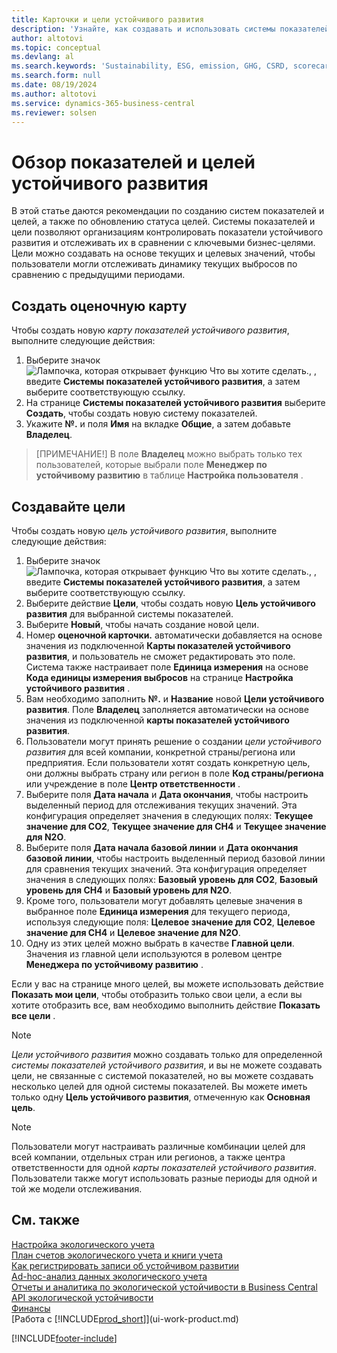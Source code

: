 ```yaml
---
title: Карточки и цели устойчивого развития
description: 'Узнайте, как создавать и использовать системы показателей и цели устойчивого развития.'
author: altotovi
ms.topic: conceptual
ms.devlang: al
ms.search.keywords: 'Sustainability, ESG, emission, GHG, CSRD, scorecard, goal, forecast, budget'
ms.search.form: null
ms.date: 08/19/2024
ms.author: altotovi
ms.service: dynamics-365-business-central
ms.reviewer: solsen
---
```


# Обзор показателей и целей устойчивого развития

В этой статье даются рекомендации по созданию систем показателей и целей, а также по обновлению статуса целей. Системы показателей и цели позволяют организациям контролировать показатели устойчивого развития и отслеживать их в сравнении с ключевыми бизнес-целями. Цели можно создавать на основе текущих и целевых значений, чтобы пользователи могли отслеживать динамику текущих выбросов по сравнению с предыдущими периодами.  

## Создать оценочную карту  

Чтобы создать новую *карту показателей устойчивого развития*, выполните следующие действия:

1. Выберите значок ![Лампочка, которая открывает функцию Что вы хотите сделать.](media/ui-search/search_small.png "Что вы хотите сделать"), , введите **Системы показателей устойчивого развития**, а затем выберите соответствующую ссылку. 
2. На странице **Системы показателей устойчивого развития**  выберите **Создать**, чтобы создать новую систему показателей.  
3. Укажите **№.** и поля **Имя** на вкладке **Общие**, а затем добавьте **Владелец**. 

> [ПРИМЕЧАНИЕ!] В поле **Владелец** можно выбрать только тех пользователей, которые выбрали поле **Менеджер по устойчивому развитию** в таблице **Настройка пользователя** . 

## Создавайте цели  

Чтобы создать новую *цель устойчивого развития*, выполните следующие действия:

1. Выберите значок ![Лампочка, которая открывает функцию Что вы хотите сделать.](media/ui-search/search_small.png "Что вы хотите сделать"), , введите **Системы показателей устойчивого развития**, а затем выберите соответствующую ссылку.
2. Выберите действие **Цели**, чтобы создать новую **Цель устойчивого развития**  для выбранной системы показателей.  
3. Выберите **Новый**, чтобы начать создание новой цели.
4. Номер **оценочной карточки.** автоматически добавляется на основе значения из подключенной **Карты показателей устойчивого развития**, и пользователь не сможет редактировать это поле. Система также настраивает поле **Единица измерения**  на основе **Кода единицы измерения выбросов** на странице **Настройка устойчивого развития** .  
5. Вам необходимо заполнить **№.** и **Название** новой **Цели устойчивого развития**. Поле **Владелец** заполняется автоматически на основе значения из подключенной **карты показателей устойчивого развития**.   
6. Пользователи могут принять решение о создании *цели устойчивого развития* для всей компании, конкретной страны/региона или предприятия. Если пользователи хотят создать конкретную цель, они должны выбрать страну или регион в поле **Код страны/региона** или учреждение в поле **Центр ответственности** .  
7. Выберите поля **Дата начала** и **Дата окончания**, чтобы настроить выделенный период для отслеживания текущих значений. Эта конфигурация определяет значения в следующих полях: **Текущее значение для CO2**, **Текущее значение для CH4** и **Текущее значение для N2O**. 
8. Выберите поля  **Дата начала базовой линии**  и  **Дата окончания базовой линии**, чтобы настроить выделенный период базовой линии для сравнения текущих значений. Эта конфигурация определяет значения в следующих полях: **Базовый уровень для CO2**, **Базовый уровень для CH4** и **Базовый уровень для N2O**.
9. Кроме того, пользователи могут добавлять целевые значения в выбранное поле **Единица измерения**  для текущего периода, используя следующие поля: **Целевое значение для CO2**, **Целевое значение для CH4** и **Целевое значение для N2O**.   
10. Одну из этих целей можно выбрать в качестве **Главной цели**. Значения из главной цели используются в ролевом центре **Менеджера по устойчивому развитию** .  

Если у вас на странице много целей, вы можете использовать действие **Показать мои цели**, чтобы отобразить только свои цели, а если вы хотите отобразить все, вам необходимо выполнить действие **Показать все цели** .  

> [!NOTE]
> *Цели устойчивого развития* можно создавать только для определенной *системы показателей устойчивого развития*, и вы не можете создавать цели, не связанные с системой показателей, но вы можете создавать несколько целей для одной системы показателей. Вы можете иметь только одну **Цель устойчивого развития**, отмеченную как **Основная цель**.

> [!NOTE]
> Пользователи могут настраивать различные комбинации целей для всей компании, отдельных стран или регионов, а также центра ответственности для одной *карты показателей устойчивого развития*. Пользователи также могут использовать разные периоды для одной и той же модели отслеживания. 

## См. также

[Настройка экологического учета](finance-sustainability-setup.md)    
[План счетов экологического учета и книги учета](finance-sustainability-accounts-ledger.md)    
[Как регистрировать записи об устойчивом развитии](finance-sustainability-journal.md)    
[Ad-hoc-анализ данных экологического учета](ad-hoc-analysis-sustainability.md)    
[Отчеты и аналитика по экологической устойчивости в Business Central](sustainability-reports.md)   
[API экологической устойчивости](/dynamics365/business-central/dev-itpro/api-sustainability/sustainability-api?toc=/dynamics365/business-central/toc.json)    
[Финансы](finance.md)    
[Работа с [!INCLUDE[prod_short](includes/prod_short.md)]](ui-work-product.md)    

[!INCLUDE[footer-include](includes/footer-banner.md)]
